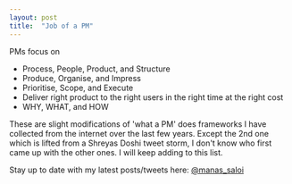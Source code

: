 ```yaml
---
layout: post
title:  "Job of a PM"
---
```


PMs focus on
- Process, People, Product, and Structure
- Produce, Organise, and Impress
- Prioritise, Scope, and Execute
- Deliver right product to the right users in the right time at the right cost
- WHY, WHAT, and HOW

These are slight modifications of 'what a PM' does frameworks I have collected from the internet over the last few years. Except the 2nd one which is lifted from a Shreyas Doshi tweet storm, I don't know who first came up with the other ones. I will keep adding to this list.

Stay up to date with my latest posts/tweets here: [@manas_saloi](http://twitter.com/manas_saloi)

